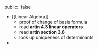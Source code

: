 public:: false

- [[Linear Algebra]]
	- proof of change of basis formula
	- read __artin 4.3 linear operators__
	- read __artin section 3.6__
	- look up uniqueness of determinants
-